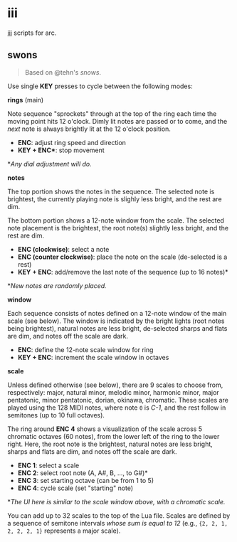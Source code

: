 # iii

[iii](https://monome.org/docs/iii/) scripts for arc.

## swons

> Based on @tehn's *snows*. 

Use single **KEY** presses to cycle between the following modes:

**rings** (main)

Note sequence "sprockets" through at the top of the ring each time the moving point hits 12 o'clock. Dimly lit notes are passed or to come, and the *next* note is always brightly lit at the 12 o'clock position. 

- **ENC**: adjust ring speed and direction
- **KEY + ENC\***: stop movement

\**Any dial adjustment will do.*

**notes**

The top portion shows the notes in the sequence. The selected note is brightest, the currently playing note is slighly less bright, and the rest are dim.

The bottom portion shows a 12-note window from the scale. The selected note placement is the brightest, the root note(s) slightly less bright, and the rest are dim.

- **ENC (clockwise)**: select a note
- **ENC (counter clockwise)**: place the note on the scale (de-selected is a rest)
- **KEY + ENC**: add/remove the last note of the sequence (up to 16 notes)\*

\**New notes are randomly placed.*

**window**

Each sequence consists of notes defined on a 12-note window of the main scale (see below). The window is indicated by the bright lights (root notes being brightest), natural notes are less bright, de-selected sharps and flats are dim, and notes off the scale are dark.

- **ENC**: define the 12-note scale window for ring
- **KEY + ENC**: increment the scale window in octaves

**scale**

Unless defined otherwise (see below), there are 9 scales to choose from, respectively: major, natural minor, melodic minor, harmonic minor, major pentatonic, minor pentatonic, dorian, okinawa, chromatic. These scales are played using the 128 MIDI notes, where note `0` is *C-1*, and the rest follow in semitones (up to 10 full octaves).

The ring around **ENC 4** shows a visualization of the scale across 5 chromatic octaves (60 notes), from the lower left of the ring to the lower right. Here, the root note is the brightest, natural notes are less bright, sharps and flats are dim, and notes off the scale are dark.

- **ENC 1**: select a scale
- **ENC 2**: select root note (A, A#, B, ..., to G#)\*
- **ENC 3**: set starting octave (can be from 1 to 5)
- **ENC 4**: cycle scale (set "starting" note)

\**The UI here is similar to the scale window above, with a chromatic scale.*

You can add up to 32 scales to the top of the Lua file. Scales are defined by a sequence of semitone intervals *whose sum is equal to 12* (e.g., `{2, 2, 1, 2, 2, 2, 1}` represents a major scale).
